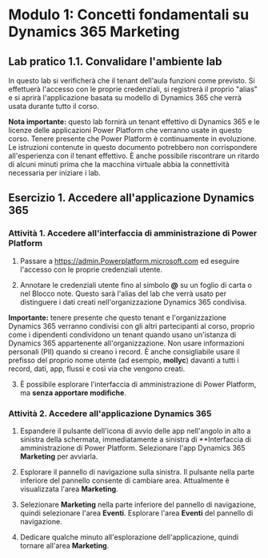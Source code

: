 ﻿---
lab:
    title: 'Lab 1.1: Convalidare l’ambiente lab'
    module: 'Modulo 1: Concetti fondamentali su Dynamics 365 Marketing'
---


Modulo 1: Concetti fondamentali su Dynamics 365 Marketing
========================

## Lab pratico 1.1. Convalidare l'ambiente lab 

In questo lab si verificherà che il tenant dell'aula funzioni come previsto. Si effettuerà l'accesso con le proprie credenziali, si registrerà il proprio "alias" e si aprirà l'applicazione basata su modello di Dynamics 365 che verrà usata durante tutto il corso. 

**Nota importante:** questo lab fornirà un tenant effettivo di Dynamics 365
e le licenze delle applicazioni Power Platform che verranno usate in questo
corso. Tenere presente che Power Platform è continuamente in evoluzione. Le
istruzioni contenute in questo documento potrebbero non corrispondere all'esperienza con il
tenant effettivo. È anche possibile riscontrare un ritardo di alcuni
minuti prima che la macchina virtuale abbia la connettività necessaria per iniziare i lab.

Esercizio 1. Accedere all'applicazione Dynamics 365
---------------------------------------------------

### Attività 1. Accedere all'interfaccia di amministrazione di Power Platform

1.  Passare a <https://admin.Powerplatform.microsoft.com> ed eseguire l'accesso con le proprie credenziali utente.

2. Annotare le credenziali utente fino al simbolo **@** su un foglio di carta o nel Blocco note. Questo sarà l'alias del lab che verrà usato per distinguere i dati creati nell'organizzazione Dynamics 365 condivisa. 

**Importante:** tenere presente che questo tenant e l'organizzazione Dynamics 365 verranno condivisi con gli altri partecipanti al corso, proprio come i dipendenti condividono un tenant quando usano un'istanza di Dynamics 365 appartenente all'organizzazione. Non usare informazioni personali (PII) quando si creano i record. È anche consigliabile usare il prefisso del proprio nome utente (ad esempio, **mollyc**) davanti a tutti i record, dati, app, flussi e così via che vengono creati.

3. È possibile esplorare l'interfaccia di amministrazione di Power Platform, ma **senza apportare modifiche**.

### Attività 2. Accedere all'applicazione Dynamics 365

1.  Espandere il pulsante dell'icona di avvio delle app nell'angolo in alto a sinistra della schermata, immediatamente a sinistra di **Interfaccia di amministrazione di Power Platform. Selezionare l'app Dynamics 365 **Marketing** per avviarla.

2.  Esplorare il pannello di navigazione sulla sinistra. Il pulsante nella parte inferiore del pannello consente di cambiare area. Attualmente è visualizzata l'area **Marketing**. 

3.  Selezionare **Marketing** nella parte inferiore del pannello di navigazione, quindi selezionare l'area **Eventi**. Esplorare l'area **Eventi** del pannello di navigazione.  

4. Dedicare qualche minuto all'esplorazione dell'applicazione, quindi tornare all'area **Marketing**.
